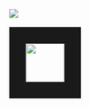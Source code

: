 <body>
 <div style="color:black;"> <img src="https://camo.githubusercontent.com/823822df4639299e2725baf47d3601944c93d8c36c3f3d12b3153095573a9f70/68747470733a2f2f6d656469612e67697068792e636f6d2f6d656469612f5262444b61637a71576f76497567794a6d572f67697068792e676966">
  </div>
  <br>
  
  <div><a href="https://vk.com/coffecuthe"><img src="https://www.oblgazeta.ru/media/filer_public/2021/09/03/23bd01ce-930d-48bd-8983-d2e8f62f2066-%D0%92%D0%9A.jpg" width="70" border="30"></a></div>
  
</body>
